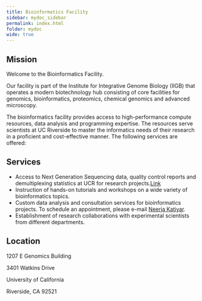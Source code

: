 ```yaml
---
title: Bioinformatics Facility
sidebar: mydoc_sidebar
permalink: index.html
folder: mydoc
wide: true
---
```


## Mission

Welcome to the Bioinformatics Facility.

Our facility is part of the Institute for Integrative Genome Biology (IIGB) that operates a modern biotechnology hub consisting of core facilities for genomics, bioinformatics, proteomics, chemical genomics and advanced microscopy. 

The bioinformatics facility provides access to high-performance compute resources, data analysis and programming expertise. The resources serve scientists at UC Riverside to master the informatics needs of their research in a proficient and cost-effective manner. The following services are offered:

## Services

* Access to Next Generation Sequencing data, quality control reports and demultiplexing statistics at UCR for research projects.[Link](http://illumina.bioinfo.ucr.edu/ht/)
* Instruction of hands-on tutorials and workshops on a wide variety of bioinformatics topics.
* Custom data analysis and consultation services for bioinformatics projects. To schedule an appointment, please e-mail [Neerja Katiyar](mailto:neerja.katiyar@ucr.edu).
* Establishment of research collaborations with experimental scientists from different departments.


## Location

1207 E Genomics Building

3401 Watkins Drive

University of California

Riverside, CA 92521



